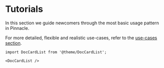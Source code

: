 # Tutorials

In this section we guide newcomers through the most 
basic usage pattern in Pinnacle.

For more detailed, flexible and realistic use-cases, 
refer to the [use-cases section](/use_cases).

```mdx-code-block
import DocCardList from '@theme/DocCardList';

<DocCardList />
```